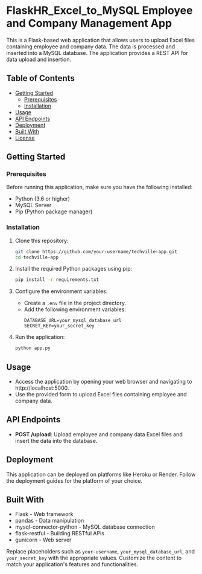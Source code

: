 # FlaskHR_Excel_to_MySQL Employee and Company Management App

This is a Flask-based web application that allows users to upload Excel files containing employee and company data. The data is processed and inserted into a MySQL database. The application provides a REST API for data upload and insertion.

## Table of Contents

- [Getting Started](#getting-started)
  - [Prerequisites](#prerequisites)
  - [Installation](#installation)
- [Usage](#usage)
- [API Endpoints](#api-endpoints)
- [Deployment](#deployment)
- [Built With](#built-with)
- [License](#license)

## Getting Started

### Prerequisites

Before running this application, make sure you have the following installed:

- Python (3.6 or higher)
- MySQL Server
- Pip (Python package manager)

### Installation

1. Clone this repository:
   ```sh
   git clone https://github.com/your-username/techville-app.git
   cd techville-app
   ```

2. Install the required Python packages using pip:
   ```sh
   pip install -r requirements.txt
   ```

3. Configure the environment variables:
   - Create a `.env` file in the project directory.
   - Add the following environment variables:
     ```
     DATABASE_URL=your_mysql_database_url
     SECRET_KEY=your_secret_key
     ```

4. Run the application:
   ```sh
   python app.py
   ```

## Usage

- Access the application by opening your web browser and navigating to http://localhost:5000.
- Use the provided form to upload Excel files containing employee and company data.

## API Endpoints

- **POST /upload**: Upload employee and company data Excel files and insert the data into the database.

## Deployment

This application can be deployed on platforms like Heroku or Render. Follow the deployment guides for the platform of your choice.

## Built With

- Flask - Web framework
- pandas - Data manipulation
- mysql-connector-python - MySQL database connection
- flask-restful - Building RESTful APIs
- gunicorn - Web server



Replace placeholders such as `your-username`, `your_mysql_database_url`, and `your_secret_key` with the appropriate values. Customize the content to match your application's features and functionalities.
